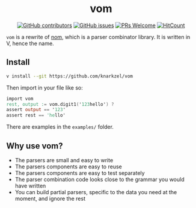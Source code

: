 <div align="center">
    <h1>vom</h1>
</div>

<div align="center">

[![GitHub contributors](https://img.shields.io/github/contributors/knarkzel/vom)](https://github.com/knarkzel/vom/graphs/contributors)
[![GitHub issues](https://img.shields.io/github/issues/knarkzel/vom)](https://github.com/knarkzel/vom/issues)
[![PRs Welcome](https://img.shields.io/badge/PRs-welcome-brightgreen.svg?style=flat-square)](https://github.com/knarkzel/vom/pulls)
[![HitCount](https://views.whatilearened.today/views/github/knarkzel/vom.svg)](https://github.com/knarkzel/vom)

</div>

`vom` is a rewrite of [nom](https://github.com/Geal/nom "nom"), which is a parser combinator library.
It is written in V, hence the name.

## Install

```bash
v install --git https://github.com/knarkzel/vom
```

Then import in your file like so:

```v
import vom
rest, output := vom.digit1('123hello') ?
assert output == '123'
assert rest == 'hello'
```

There are examples in the `examples/` folder.

## Why use vom?

- The parsers are small and easy to write
- The parsers components are easy to reuse
- The parsers components are easy to test separately
- The parser combination code looks close to the grammar you would have written
- You can build partial parsers, specific to the data you need at the moment, and ignore the rest
